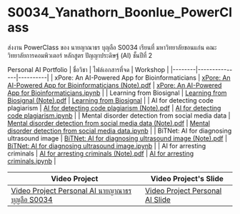 # S0034_Yanathorn_Boonlue_PowerClass
ส่งงาน PowerClass ของ นายญาณาธร บุญลือ S0034 เรียนที่ มหาวิทยาลัยขอนแก่น คณะวิทยาลัยการคอมพิวเตอร์ หลักสูตร ปัญญาประดิษฐ์ (AI) ชั้นปีที่ 2

Personal AI Portfolio
| ชื่อวิชา | ไฟล์เอกสารที่จด | Workshop |
|--------|---------------|----------|
| xPore: An AI-Powered App for Bioinformaticians | [xPore: An AI-Powered App for Bioinformaticians (Note).pdf](https://github.com/YanathornBoonlue/S0034_Yanathorn_Boonlue_PowerClass/blob/bdd9a8dce5723585f51aef555b23068bb211a725/xPore%20An%20AI-Powered%20App%20for%20Bioinformaticians%20(Note).pdf) | [xPore: An AI-Powered App for Bioinformaticians.ipynb](https://github.com/YanathornBoonlue/S0034_Yanathorn_Boonlue_PowerClass/blob/926bc675b8b21baba3561004bb50cd3c79f82ac5/xPore_An_AI_Powered_App_for_Bioinformaticians_S0034_%E0%B8%99%E0%B8%B2%E0%B8%A2%E0%B8%8D%E0%B8%B2%E0%B8%93%E0%B8%B2%E0%B8%98%E0%B8%A3_%E0%B8%9A%E0%B8%B8%E0%B8%8D%E0%B8%A5%E0%B8%B7%E0%B8%AD.ipynb) |
| Learning from Biosignal | [Learning from Biosignal (Note).pdf](https://github.com/YanathornBoonlue/S0034_Yanathorn_Boonlue_PowerClass/blob/0ca6200b1dc29e7487eb6d022ff58e12fb3e7540/Learning%20from%20Biosignal%20(Note).pdf) | [Learning from Biosignal](https://github.com/YanathornBoonlue/S0034_Yanathorn_Boonlue_PowerClass/tree/a7c7ab5b876efa723a725072d0b49831416e16b3/Learning%20from%20Biosignal%20S0034%20%E0%B8%99%E0%B8%B2%E0%B8%A2%E0%B8%8D%E0%B8%B2%E0%B8%93%E0%B8%B2%E0%B8%98%E0%B8%A3%20%E0%B8%9A%E0%B8%B8%E0%B8%8D%E0%B8%A5%E0%B8%B7%E0%B8%AD) |
| AI for detecting code plagiarism | [AI for detecting code plagiarism (Note).pdf](https://github.com/YanathornBoonlue/S0034_Yanathorn_Boonlue_PowerClass/blob/79c0081b3e3b2478404472ca4b8fca30c1293a35/AI%20for%20Detecting%20Users%20with%20Mental%20Disorders%20from%20Social%20media%20(Note).pdf) | [AI for detecting code plagiarism.ipynb](https://github.com/YanathornBoonlue/S0034_Yanathorn_Boonlue_PowerClass/blob/79c0081b3e3b2478404472ca4b8fca30c1293a35/AI_for_detecting_code_plagiarism_S0034_%E0%B8%99%E0%B8%B2%E0%B8%A2%E0%B8%8D%E0%B8%B2%E0%B8%93%E0%B8%B2%E0%B8%98%E0%B8%A3_%E0%B8%9A%E0%B8%B8%E0%B8%8D%E0%B8%A5%E0%B8%B7%E0%B8%AD.ipynb) |
| Mental disorder detection from social media data | [Mental disorder detection from social media data (Note).pdf](https://github.com/YanathornBoonlue/S0034_Yanathorn_Boonlue_PowerClass/blob/79c0081b3e3b2478404472ca4b8fca30c1293a35/Mental%20disorder%20detection%20from%20social%20media%20data%20(Note).pdf) | [Mental disorder detection from social media data.ipynb](https://github.com/YanathornBoonlue/S0034_Yanathorn_Boonlue_PowerClass/blob/79c0081b3e3b2478404472ca4b8fca30c1293a35/Mental_disorder_detection_from_social_media_data_S0034_%E0%B8%99%E0%B8%B2%E0%B8%A2%E0%B8%8D%E0%B8%B2%E0%B8%93%E0%B8%B2%E0%B8%98%E0%B8%A3_%E0%B8%9A%E0%B8%B8%E0%B8%8D%E0%B8%A5%E0%B8%B7%E0%B8%AD.ipynb) |
| BiTNet: AI for diagnosing ultrasound image | [BiTNet: AI for diagnosing ultrasound image (Note).pdf](https://github.com/YanathornBoonlue/S0034_Yanathorn_Boonlue_PowerClass/blob/79c0081b3e3b2478404472ca4b8fca30c1293a35/BiTNet%20AI%20for%20diagnosing%20ultrasound%20image%20(Note).pdf) | [BiTNet: AI for diagnosing ultrasound image.ipynb](https://github.com/YanathornBoonlue/S0034_Yanathorn_Boonlue_PowerClass/blob/79c0081b3e3b2478404472ca4b8fca30c1293a35/BiTNet_AI_for_diagnosing_ultrasound_image_S0034_%E0%B8%99%E0%B8%B2%E0%B8%A2%E0%B8%8D%E0%B8%B2%E0%B8%93%E0%B8%B2%E0%B8%98%E0%B8%A3_%E0%B8%9A%E0%B8%B8%E0%B8%8D%E0%B8%A5%E0%B8%B7%E0%B8%AD.ipynb) |
| AI for arresting criminals | [AI for arresting criminals (Note).pdf](https://github.com/YanathornBoonlue/S0034_Yanathorn_Boonlue_PowerClass/blob/79c0081b3e3b2478404472ca4b8fca30c1293a35/AI%20for%20arresting%20criminals%20(Note).pdf) | [AI for arresting criminals.ipynb](https://github.com/YanathornBoonlue/S0034_Yanathorn_Boonlue_PowerClass/blob/79c0081b3e3b2478404472ca4b8fca30c1293a35/AI_for_arresting_criminals_S0034_%E0%B8%99%E0%B8%B2%E0%B8%A2%E0%B8%8D%E0%B8%B2%E0%B8%93%E0%B8%B2%E0%B8%98%E0%B8%A3_%E0%B8%9A%E0%B8%B8%E0%B8%8D%E0%B8%A5%E0%B8%B7%E0%B8%AD.ipynb) |

| Video Project | Video Project's Slide |
|---------------|-----------------------|
| [Video Project Personal AI นายญาณาธร บุญลือ S0034](https://youtu.be/FjbjLQH9rqE) | [Video Project Personal AI Slide]() |
